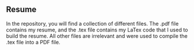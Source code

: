 ## Resume
In the repository, you will find a collection of different files. The .pdf file contains my resume, and the .tex file contains my LaTex code that I used to
build the resume. All other files are irrelevant and were used to compile the .tex file into a PDF file. 